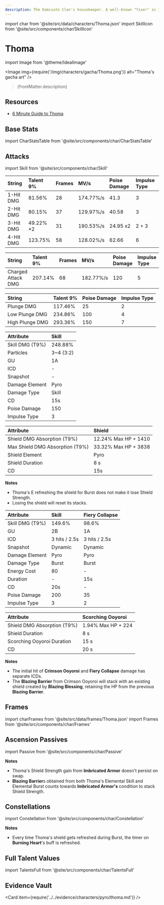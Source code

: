 ```yaml
---
description: The Kamisato Clan's housekeeper. A well-known "fixer" in Inazuma.
---
```


import char from '@site/src/data/characters/Thoma.json'
import SkillIcon from '@site/src/components/char/SkillIcon'

# Thoma

import Image from '@theme/IdealImage'

<Image img={require('/img/characters/gacha/Thoma.png')} alt="Thoma's gacha art" />
<blockquote>{frontMatter.description}</blockquote>

## Resources

* [6 Minute Guide to Thoma](https://youtu.be/hWj-Ps6QzwE)

## Base Stats

import CharStatsTable from '@site/src/components/char/CharStatsTable'

<CharStatsTable char={char} />

## Attacks

import Skill from '@site/src/components/char/Skill'

<Tabs>
<TabItem value='na' label='Normal Attacks'>
<SkillIcon char={char} skill='na' />
<div class='talent-columns'>
<Skill char={char} skill='na' sectionFilter='Normal Attack' />

| String    | Talent 9% | Frames      | MV/s      | Poise Damage | Impulse Type |
| :-------- | :-------- | :---------- | :-------- | :----------- | :----------- |
| 1-Hit DMG | 81.56%    | 28          | 174.77%/s | 41.3         | 3            |
| 2-Hit DMG | 80.15%    | 37          | 129.97%/s | 40.58        | 3            |
| 3-Hit DMG | 49.22% ×2 | 31          | 190.53%/s | 24.95 x2     | 2 + 3        |
| 4-Hit DMG | 123.75%   | 58          | 128.02%/s | 62.66        | 6            |

</div>
<div class='talent-columns'>
<Skill char={char} skill='na' sectionFilter='Charged Attack' />

| String             | Talent 9% | Frames | MV/s      | Poise Damage | Impulse Type |
| :----------------- | :-------- | :----- | :-------- | :----------- | :----------- |
| Charged Attack DMG | 207.14%   | 68     | 182.77%/s | 120          | 5            |

</div>
<div class='talent-columns'>
<Skill char={char} skill='na' sectionFilter='Plunging Attack' />

| String          | Talent 9% | Poise Damage | Impulse Type |
| :-------------- | :-------- | :----------- | :----------- |
| Plunge DMG      | 117.46%   | 25           | 2            |
| Low Plunge DMG  | 234.86%   | 100          | 4            |
| High Plunge DMG | 293.36%   | 150          | 7            |

</div>
</TabItem>

<TabItem value='e' label='Skill'>
<SkillIcon char={char} skill='e' />
<div class='talent-columns'>
<Skill char={char} skill='e' />

| Attribute         | Skill       |
| :---------------- | :---------- |
| Skill DMG \(T9%\) | 248.88%     |
| Particles         | 3~4 \(3:2\) |
| GU                | 1A          |
| ICD               | -           |
| Snapshot          | -           |
| Damage Element    | Pyro        |
| Damage Type       | Skill       |
| CD                | 15s         |
| Poise Damage      | 150         |
| Impulse Type      | 3           |

| Attribute                         | Shield               |
| :-------------------------------- | :------------------- |
| Shield DMG Absorption \(T9%\)     | 12.24% Max HP + 1410 |
| Max Shield DMG Absorption \(T9%\) | 33.32% Max HP + 3838 |
| Shield Element                    | Pyro                 |
| Shield Duration                   | 8 s                  |
| CD                                | 15s                  |

</div>

**Notes**

* Thoma's E refreshing the shield for Burst does not make it lose Shield Strength.
* Losing the shield will reset its stacks.

</TabItem>

<TabItem value='q' label='Burst'>
<SkillIcon char={char} skill='q' />
<div class='talent-columns'>
<Skill char={char} skill='q'/>

| Attribute         | Skill         | Fiery Collapse |
| :---------------- | :------------ | :------------- |
| Skill DMG \(T9%\) | 149.6%        | 98.6%          |
| GU                | 2B            | 1A             |
| ICD               | 3 hits / 2.5s | 3 hits / 2.5s  |
| Snapshot          | Dynamic       | Dynamic        |
| Damage Element    | Pyro          | Pyro           |
| Damage Type       | Burst         | Burst          |
| Energy Cost       | 80            | -              |
| Duration          | -             | 15s            |
| CD                | 20s           | -              |
| Poise Damage      | 200           | 35             |
| Impulse Type      | 3             | 2              |

</div>

| Attribute                     | Scorching Ooyoroi  |
| :---------------------------- | :----------------- |
| Shield DMG Absorption \(T9%\) | 1.94% Max HP + 224 |
| Shield Duration               | 8 s                |
| Scorching Ooyoroi Duration    | 15 s               |
| CD                            | 20 s               |

**Notes**

* The initial hit of **Crimson Ooyoroi** and **Fiery Collapse** damage has separate ICDs.
* The **Blazing Barrier** from Crimson Ooyoroi will stack with an existing shield created by **Blazing Blessing**, retaining the HP from the previous **Blazing Barrier**.

</TabItem>
</Tabs>

## Frames

import charFrames from '@site/src/data/frames/Thoma.json'
import Frames from '@site/src/components/char/Frames'

<Frames data={charFrames} />

## Ascension Passives

import Passive from '@site/src/components/char/Passive'

<Tabs>
<TabItem value='passive' label='Passive'>
<Passive char={char} passive={2} />
</TabItem>

<TabItem value='a1' label='Ascension 1'>
<Passive char={char} passive={0} />

**Notes**

* Thoma's Shield Strength gain from **Imbricated Armor** doesn't persist on swap.
* **Blazing Barrier**s obtained from both Thoma's Elemental Skill and Elemental Burst counts towards **Imbricated Armor's** condition to stack Shield Strength.

</TabItem>

<TabItem value='a4' label='Ascension 4'>
<Passive char={char} passive={1} />
</TabItem>
</Tabs>

## Constellations

import Constellation from '@site/src/components/char/Constellation'

<Tabs>
<TabItem value='c1' label='C1'>
<Constellation char={char} constellation={1} />
</TabItem>

<TabItem value="c2" label="C2">
<Constellation char={char} constellation={2} />
</TabItem>

<TabItem value='c3' label='C3'>
<Constellation char={char} constellation={3} />
</TabItem>

<TabItem value='c4' label='C4'>
<Constellation char={char} constellation={4} />
</TabItem>

<TabItem value='c5' label='C5'>
<Constellation char={char} constellation={5} />
</TabItem>

<TabItem value='c6' label='C6'>
<Constellation char={char} constellation={6} />

**Notes**

* Every time Thoma's shield gets refreshed during Burst, the timer on **Burning Heart**'s buff is refreshed.

</TabItem>
</Tabs>

## Full Talent Values

import TalentsFull from '@site/src/components/char/TalentsFull'

<TalentsFull char={char}/>

## Evidence Vault

<Card item={require('../../evidence/characters/pyro/thoma.md')} />
